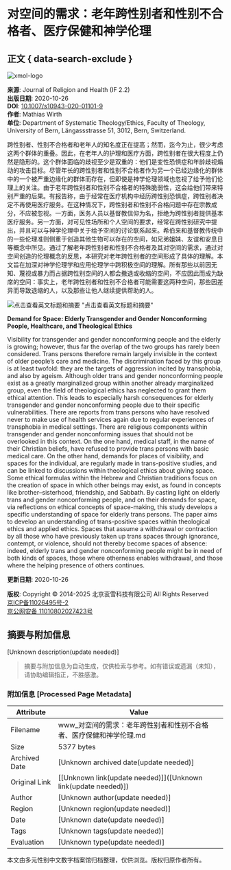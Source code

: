 # 对空间的需求：老年跨性别者和性别不合格者、医疗保健和神学伦理

## 正文 { data-search-exclude }


![xmol-logo](https://scdn.x-mol.com/jcss/images/logo-new.jpg)

**来源**: Journal of Religion and Health (IF 2.2)  
**出版日期**: 2020-10-26  
**DOI**: [10.1007/s10943-020-01101-9](https://doi.org/10.1007/s10943-020-01101-9)  
**作者**: Mathias Wirth  
**单位**: Department of Systematic Theology/Ethics, Faculty of Theology, University of Bern, Längassstrasse 51, 3012, Bern, Switzerland.  

跨性别者、性别不合格者和老年人的知名度正在提高；然而，迄今为止，很少考虑这两个群体的重叠。因此，在老年人的护理和医疗方面，跨性别者在很大程度上仍然是隐形的。这个群体面临的歧视至少是双重的：他们是变性恐惧症和年龄歧视煽动的攻击目标。尽管年长的跨性别者和性别不合格者作为另一个已经边缘化的群体中的一个被严重边缘化的群体而存在，但即使是神学伦理领域也忽视了给予他们伦理上的关注。由于老年跨性别者和性别不合格者的特殊脆弱性，这会给他们带来特别严重的后果。有报告称，由于经常在医疗机构中经历跨性别恐惧症，跨性别者决定不再使用医疗服务。在这种情况下，跨性别者和性别不合格问题中存在宗教成分，不应被忽视。一方面，医务人员以基督教信仰为名，拒绝为跨性别者提供基本医疗服务。另一方面，对可见性场所和个人空间的要求，经常在跨性别研究中提出，并且可以与神学伦理中关于给予空间的讨论联系起来。希伯来和基督教传统中的一些伦理准则侧重于创造其他生物可以存在的空间，如兄弟姐妹、友谊和安息日等概念中所见。通过了解老年跨性别者和性别不合格者及其对空间的需求，通过对空间创造的伦理概念的反思，本研究对老年跨性别者的空间形成了具体的理解。本文旨在加深对神学伦理学和应用伦理学中跨积极空间的理解。所有那些以前因无知、蔑视或暴力而占据跨性别空间的人都会撤退或收缩的空间，不应因此而成为缺席的空间：事实上，老年跨性别者和性别不合格者可能需要这两种空间，那些因差异而导致退缩的人，以及那些让他人继续提供帮助的人。

![点击查看英文标题和摘要](https://scdn.x-mol.com/jcss/images/paperTranslation.png) "点击查看英文标题和摘要"

**Demand for Space: Elderly Transgender and Gender Nonconforming People, Healthcare, and Theological Ethics**

Visibility for transgender and gender nonconforming people and the elderly is growing; however, thus far the overlap of the two groups has rarely been considered. Trans persons therefore remain largely invisible in the context of older people’s care and medicine. The discrimination faced by this group is at least twofold: they are the targets of aggression incited by transphobia, and also by ageism. Although older trans and gender nonconforming people exist as a greatly marginalized group within another already marginalized group, even the field of theological ethics has neglected to grant them ethical attention. This leads to especially harsh consequences for elderly transgender and gender nonconforming people due to their specific vulnerabilities. There are reports from trans persons who have resolved never to make use of health services again due to regular experiences of transphobia in medical settings. There are religious components within transgender and gender nonconforming issues that should not be overlooked in this context. On the one hand, medical staff, in the name of their Christian beliefs, have refused to provide trans persons with basic medical care. On the other hand, demands for places of visibility, and spaces for the individual, are regularly made in trans-positive studies, and can be linked to discussions within theological ethics about giving space. Some ethical formulas within the Hebrew and Christian traditions focus on the creation of space in which other beings may exist, as found in concepts like brother–sisterhood, friendship, and Sabbath. By casting light on elderly trans and gender nonconforming people, and on their demands for space, via reflections on ethical concepts of space-making, this study develops a specific understanding of space for elderly trans persons. The paper aims to develop an understanding of trans-positive spaces within theological ethics and applied ethics. Spaces that assume a withdrawal or contraction by all those who have previously taken up trans spaces through ignorance, contempt, or violence, should not thereby become spaces of absence: indeed, elderly trans and gender nonconforming people might be in need of both kinds of spaces, those where otherness enables withdrawal, and those where the helping presence of others continues.

**更新日期**: 2020-10-26  

**版权**: Copyright © 2014-2025 北京衮雪科技有限公司 All Rights Reserved   
[京ICP备11026495号-2](https://beian.miit.gov.cn/)    
[京公网安备 11010802027423号](http://www.beian.gov.cn/portal/registerSystemInfo?recordcode=11010802027423)
<!-- tcd_original_link https://www.x-mol.com/paper/1390651453506998272/t?recommendPaper=1294121726226604032 -->


## 摘要与附加信息

<!-- tcd_abstract -->
[Unknown description(update needed)]
<!-- tcd_abstract_end -->

> 摘要与附加信息为自动生成，仅供检索与参考。如有错误或遗漏（未知），请协助编辑指正，不胜感激。

### 附加信息 [Processed Page Metadata]

| Attribute       | Value                                  |
|-----------------|----------------------------------------|
| Filename        | www_对空间的需求：老年跨性别者和性别不合格者、医疗保健和神学伦理.md                             |
| Size            | 5377 bytes                           |
| Archived Date   | [Unknown archived date(update needed)]                             |
| Original Link   | [[Unknown link(update needed)]]([Unknown link(update needed)])                       |
| Author          | [Unknown author(update needed)]                               |
| Region          | [Unknown region(update needed)]                               |
| Date            | [Unknown date(update needed)]                                 |
| Tags            | [Unknown tags(update needed)]                                 |
| Evaluation            | [Unknown type(update needed)]                                 |
<!-- tcd_table_end -->

本文由多元性别中文数字档案馆归档整理，仅供浏览。版权归原作者所有。
